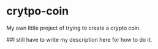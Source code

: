 # crytpo-coin
My own little project of trying to create a crypto coin. 

##I still have to write my description here for how to do it. 

